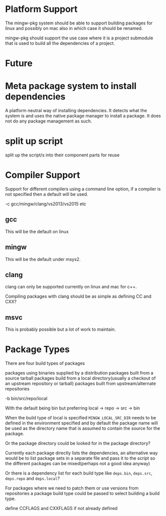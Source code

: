 # Platform Support

The mingw-pkg system should be able to support building packages for linux and
possibly on mac also in which case it should be renamed.

mingw-pkg should support the use case where it is a project submodule that is
used to build all the dependencies of a project.

# Future

# Meta package system to install dependencies

A platform neutral way of installing dependencies. It detects what the system
is and uses the native package manager to install a package. It does not do any
package management as such.

# split up script

split up the script/s into their component parts for reuse

# Compiler Support

Support for different compilers using a command line option, if a compiler is
not specified then a default will be used.

-c gcc/mingw/clang/vs2013/vs2015 etc

## gcc

This will be the default on linux

## mingw

This will be the default under msys2.

## clang

clang can only be supported currently on linux and mac for c++.

Compiling packages with clang should be as simple as defining CC and CXX?

## msvc

This is probably possible but a lot of work to maintain.

# Package Types

There are four build types of packages

packages using binaries supplied by a distribution
packages built from a source tarball
packages build from a local directory(usually a checkout of an upstream repository or tarball)
packages built from upstream/alternate repositories

-b bin/src/repo/local

With the default being bin but preferring local -> repo -> src -> bin

When the build type of local is specified `MINGW_LOCAL_SRC_DIR` needs to be
defined in the environment specified and by default the package name will be
used as the directory name that is assumed to contain the source for the
package.

Or the package directory could be looked for in the package directory? 

Currently each package directly lists the dependencies, an alternative way
would be to list package sets in a separate file and pass it to the script so
the different packages can be mixed(perhaps not a good idea anyway)

Or there is a dependency list for each build type like `deps.bin`, `deps.src`,
`deps.repo` and `deps.local`?

For packages where we need to patch them or use versions from repositories a
package build type could be passed to select building a build type.

define CCFLAGS and CXXFLAGS if not already defined
